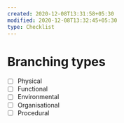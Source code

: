 ```yaml
---
created: 2020-12-08T13:31:58+05:30
modified: 2020-12-08T13:32:45+05:30
type: Checklist
---
```


# Branching types

- [ ] Physical
- [ ] Functional
- [ ] Environmental
- [ ] Organisational
- [ ] Procedural